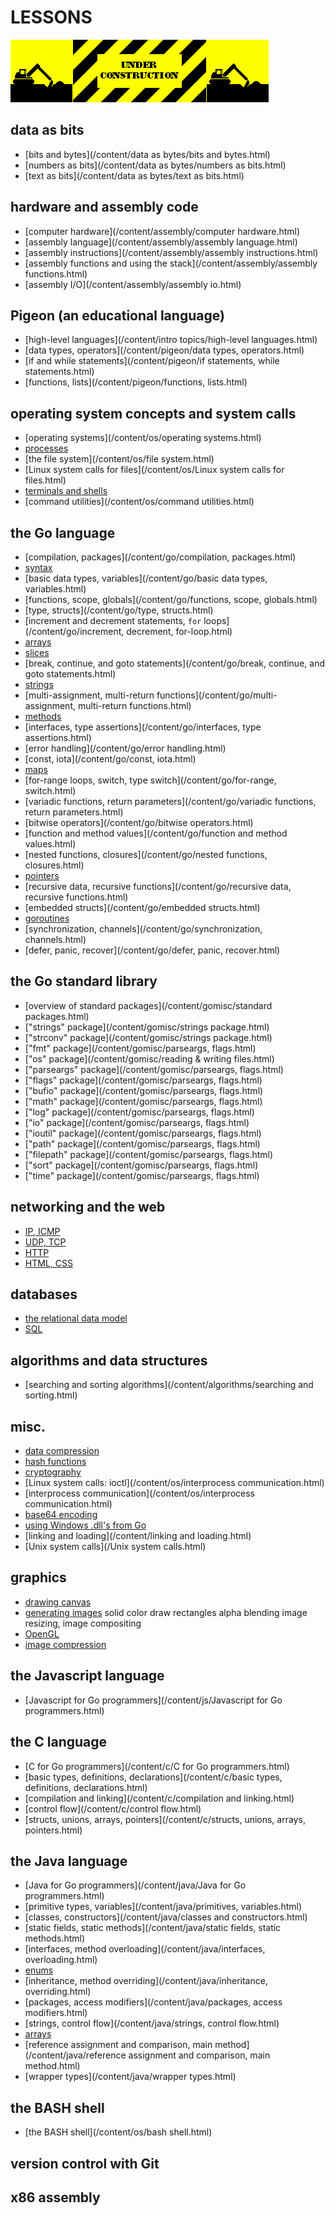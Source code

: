 # LESSONS

![under construction](/static/images/construction.gif)

## data as bits

 - [bits and bytes](/content/data as bytes/bits and bytes.html)
 - [numbers as bits](/content/data as bytes/numbers as bits.html)
 - [text as bits](/content/data as bytes/text as bits.html)

## hardware and assembly code

 - [computer hardware](/content/assembly/computer hardware.html)
 - [assembly language](/content/assembly/assembly language.html)
 - [assembly instructions](/content/assembly/assembly instructions.html)
 - [assembly functions and using the stack](/content/assembly/assembly functions.html)
 - [assembly I/O](/content/assembly/assembly io.html)

## Pigeon (an educational language)

 - [high-level languages](/content/intro topics/high-level languages.html)
 - [data types, operators](/content/pigeon/data types, operators.html)
 - [if and while statements](/content/pigeon/if statements, while statements.html)
 - [functions, lists](/content/pigeon/functions, lists.html)

## operating system concepts and system calls

 - [operating systems](/content/os/operating systems.html)
 - [processes](/content/os/processes.html)
 - [the file system](/content/os/file system.html)
 - [Linux system calls for files](/content/os/Linux system calls for files.html)
 - [terminals and shells](/content/os/terminals.html)
 - [command utilities](/content/os/command utilities.html)

## the Go language

 - [compilation, packages](/content/go/compilation, packages.html)
 - [syntax](/content/go/syntax.html)
 - [basic data types, variables](/content/go/basic data types, variables.html)
 - [functions, scope, globals](/content/go/functions, scope, globals.html)
 - [type, structs](/content/go/type, structs.html)
 - [increment and decrement statements, `for` loops](/content/go/increment, decrement, for-loop.html)
 - [arrays](/content/go/arrays.html)
 - [slices](/content/go/slices.html)
 - [break, continue, and goto statements](/content/go/break, continue, and goto statements.html)
 - [strings](/content/go/strings.html)
 - [multi-assignment, multi-return functions](/content/go/multi-assignment, multi-return functions.html)
 - [methods](/content/go/methods.html)
 - [interfaces, type assertions](/content/go/interfaces, type assertions.html)
 - [error handling](/content/go/error handling.html)
 - [const, iota](/content/go/const, iota.html)
 - [maps](/content/go/maps.html)
 - [for-range loops, switch, type switch](/content/go/for-range, switch.html)
 - [variadic functions, return parameters](/content/go/variadic functions, return parameters.html)
 - [bitwise operators](/content/go/bitwise operators.html)
 - [function and method values](/content/go/function and method values.html)
 - [nested functions, closures](/content/go/nested functions, closures.html)
 - [pointers](/content/go/pointers.html)
 - [recursive data, recursive functions](/content/go/recursive data, recursive functions.html)
 - [embedded structs](/content/go/embedded structs.html)
 - [goroutines](/content/go/goroutines.html)
 - [synchronization, channels](/content/go/synchronization, channels.html)
 - [defer, panic, recover](/content/go/defer, panic, recover.html)

## the Go standard library

 - [overview of standard packages](/content/gomisc/standard packages.html)
 - ["strings" package](/content/gomisc/strings package.html)
 - ["strconv" package](/content/gomisc/strings package.html)
 - ["fmt" package](/content/gomisc/parseargs, flags.html)
 - ["os" package](/content/gomisc/reading & writing files.html)
 - ["parseargs" package](/content/gomisc/parseargs, flags.html)
 - ["flags" package](/content/gomisc/parseargs, flags.html)
 - ["bufio" package](/content/gomisc/parseargs, flags.html)
 - ["math" package](/content/gomisc/parseargs, flags.html)
 - ["log" package](/content/gomisc/parseargs, flags.html)
 - ["io" package](/content/gomisc/parseargs, flags.html)
 - ["ioutil" package](/content/gomisc/parseargs, flags.html)
 - ["path" package](/content/gomisc/parseargs, flags.html)
 - ["filepath" package](/content/gomisc/parseargs, flags.html)
 - ["sort" package](/content/gomisc/parseargs, flags.html)
 - ["time" package](/content/gomisc/parseargs, flags.html)

## networking and the web

 - [IP, ICMP]()
 - [UDP, TCP]()
 - [HTTP]() 
 - [HTML, CSS]()

## databases

 - [the relational data model]()
 - [SQL]()

## algorithms and data structures

 - [searching and sorting algorithms](/content/algorithms/searching and sorting.html)

## misc.
 - [data compression]()
 - [hash functions]()
 - [cryptography]()
 - [Linux system calls: ioctl](/content/os/interprocess communication.html)
 - [interprocess communication](/content/os/interprocess communication.html)
 - [base64 encoding]()
 - [using Windows .dll's from Go](/content/practicals/)
 - [linking and loading](/content/linking and loading.html)
 - [Unix system calls](/Unix system calls.html)

## graphics
 
 - [drawing canvas]()
 - [generating images]()
        solid color
        draw rectangles
        alpha blending
        image resizing, image compositing
 - [OpenGL]()
 - [image compression]()


## the Javascript language

 - [Javascript for Go programmers](/content/js/Javascript for Go programmers.html)

## the C language

 - [C for Go programmers](/content/c/C for Go programmers.html)
 - [basic types, definitions, declarations](/content/c/basic types, definitions, declarations.html)
 - [compilation and linking](/content/c/compilation and linking.html)
 - [control flow](/content/c/control flow.html)
 - [structs, unions, arrays, pointers](/content/c/structs, unions, arrays, pointers.html)

## the Java language

 - [Java for Go programmers](/content/java/Java for Go programmers.html)
 - [primitive types, variables](/content/java/primitives, variables.html)
 - [classes, constructors](/content/java/classes and constructors.html)
 - [static fields, static methods](/content/java/static fields, static methods.html)
 - [interfaces, method overloading](/content/java/interfaces, overloading.html)
 - [enums](/content/java/enums.html)
 - [inheritance, method overriding](/content/java/inheritance, overriding.html)
 - [packages, access modifiers](/content/java/packages, access modifiers.html)
 - [strings, control flow](/content/java/strings, control flow.html)
 - [arrays](/content/java/arrays.html)
 - [reference assignment and comparison, main method](/content/java/reference assignment and comparison, main method.html)
 - [wrapper types](/content/java/wrapper types.html)

## the BASH shell

 - [the BASH shell](/content/os/bash shell.html)



## version control with Git

## x86 assembly
